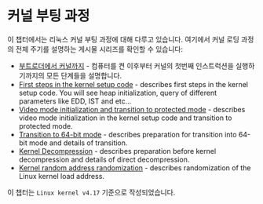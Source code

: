# 커널 부팅 과정

이 챕터에서는 리눅스 커널 부팅 과정에 대해 다루고 있습니다. 여기에서 커널 로딩 과정의 전체 주기를 설명하는 게시물 시리즈를 확인할 수 있습니다:

* [부트로더에서 커널까지](linux-bootstrap-1.md) - 컴퓨터를 켠 이후부터 커널의 첫번째 인스트럭션을 실행하기까지의 모든 단계들을 설명합니다.
* [First steps in the kernel setup code](linux-bootstrap-2.md) - describes first steps in the kernel setup code. You will see heap initialization, query of different parameters like EDD, IST and etc...
* [Video mode initialization and transition to protected mode](linux-bootstrap-3.md) - describes video mode initialization in the kernel setup code and transition to protected mode.
* [Transition to 64-bit mode](linux-bootstrap-4.md) - describes preparation for transition into 64-bit mode and details of transition.
* [Kernel Decompression](linux-bootstrap-5.md) - describes preparation before kernel decompression and details of direct decompression.
* [Kernel random address randomization](linux-bootstrap-6.md) - describes randomization of the Linux kernel load address.

이 챕터는 `Linux kernel v4.17` 기준으로 작성되었습니다.
